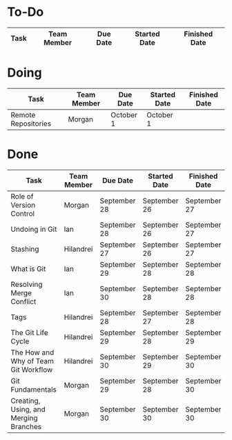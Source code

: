 # To-Do

| Task                                  | Team Member | Due Date     | Started Date | Finished Date |
|---------------------------------------|-------------|--------------|--------------|---------------|

# Doing

| Task                                  | Team Member | Due Date     | Started Date | Finished Date |
|---------------------------------------|-------------|--------------|--------------|---------------|
| Remote Repositories                   | Morgan      | October 1    | October 1    |               |

# Done

| Task                                  | Team Member | Due Date     | Started Date | Finished Date |
|---------------------------------------|-------------|--------------|--------------|---------------|
| Role of Version Control               | Morgan      | September 28 | September 26 | September 27  |
| Undoing in Git                        | Ian         | September 28 | September 26 | September 27  |
| Stashing                              | Hilandrei   | September 27 | September 26 | September 27  |
| What is Git                           | Ian         | September 29 | September 28 | September 28  |
| Resolving Merge Conflict              | Ian         | September 30 | September 28 | September 28  |
| Tags                                  | Hilandrei   | September 28 | September 27 | September 28  |
| The Git Life Cycle                    | Hilandrei   | September 29 | September 28 | September 29  |
| The How and Why of Team Git Workflow  | Hilandrei   | September 30 | September 29 | September 30  |
| Git Fundamentals                      | Morgan      | September 29 | September 28 | September 30  |
| Creating, Using, and Merging Branches | Morgan      | September 30 | September 30 | September 30  |